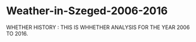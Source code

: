 # Weather-in-Szeged-2006-2016
WHETHER HISTORY : 
THIS IS WHHETHER ANALYSIS FOR THE YEAR 2006 TO 2016.
